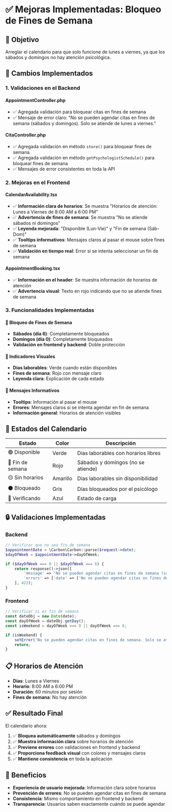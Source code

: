 # ✅ Mejoras Implementadas: Bloqueo de Fines de Semana

## 🎯 Objetivo
Arreglar el calendario para que solo funcione de lunes a viernes, ya que los sábados y domingos no hay atención psicológica.

## 🔧 Cambios Implementados

### 1. **Validaciones en el Backend**

#### AppointmentController.php
- ✅ Agregada validación para bloquear citas en fines de semana
- ✅ Mensaje de error claro: "No se pueden agendar citas en fines de semana (sábados y domingos). Solo se atiende de lunes a viernes."

#### CitaController.php
- ✅ Agregada validación en método `store()` para bloquear fines de semana
- ✅ Agregada validación en método `getPsychologistSchedule()` para bloquear fines de semana
- ✅ Mensajes de error consistentes en toda la API

### 2. **Mejoras en el Frontend**

#### CalendarAvailability.tsx
- ✅ **Información clara de horarios**: Se muestra "Horarios de atención: Lunes a Viernes de 8:00 AM a 6:00 PM"
- ✅ **Advertencia de fines de semana**: Se muestra "No se atiende sábados ni domingos"
- ✅ **Leyenda mejorada**: "Disponible (Lun-Vie)" y "Fin de semana (Sáb-Dom)"
- ✅ **Tooltips informativos**: Mensajes claros al pasar el mouse sobre fines de semana
- ✅ **Validación en tiempo real**: Error si se intenta seleccionar un fin de semana

#### AppointmentBooking.tsx
- ✅ **Información en el header**: Se muestra información de horarios de atención
- ✅ **Advertencia visual**: Texto en rojo indicando que no se atiende fines de semana

### 3. **Funcionalidades Implementadas**

#### 🚫 Bloqueo de Fines de Semana
- **Sábados (día 6)**: Completamente bloqueados
- **Domingos (día 0)**: Completamente bloqueados
- **Validación en frontend y backend**: Doble protección

#### 📅 Indicadores Visuales
- **Días laborables**: Verde cuando están disponibles
- **Fines de semana**: Rojo con mensaje claro
- **Leyenda clara**: Explicación de cada estado

#### 💬 Mensajes Informativos
- **Tooltips**: Información al pasar el mouse
- **Errores**: Mensajes claros si se intenta agendar en fin de semana
- **Información general**: Horarios de atención visibles

## 🎨 Estados del Calendario

| Estado | Color | Descripción |
|--------|-------|-------------|
| 🟢 Disponible | Verde | Días laborables con horarios libres |
| 🔴 Fin de semana | Rojo | Sábados y domingos (no se atiende) |
| 🟡 Sin horarios | Amarillo | Días laborables sin disponibilidad |
| ⚫ Bloqueado | Gris | Días bloqueados por el psicólogo |
| 🔵 Verificando | Azul | Estado de carga |

## 🔒 Validaciones Implementadas

### Backend
```php
// Verificar que no sea fin de semana
$appointmentDate = \Carbon\Carbon::parse($request->date);
$dayOfWeek = $appointmentDate->dayOfWeek;

if ($dayOfWeek === 0 || $dayOfWeek === 6) {
    return response()->json([
        'message' => 'No se pueden agendar citas en fines de semana (sábados y domingos). Solo se atiende de lunes a viernes.',
        'errors' => ['date' => ['No se pueden agendar citas en fines de semana']]
    ], 422);
}
```

### Frontend
```typescript
// Verificar si es fin de semana
const dateObj = new Date(date);
const dayOfWeek = dateObj.getDay();
const isWeekend = dayOfWeek === 0 || dayOfWeek === 6;

if (isWeekend) {
    setError('No se pueden agendar citas en fines de semana. Solo se atiende de lunes a viernes.');
    return;
}
```

## 📋 Horarios de Atención

- **Días**: Lunes a Viernes
- **Horario**: 8:00 AM a 6:00 PM
- **Duración**: 60 minutos por sesión
- **Fines de semana**: No hay atención

## ✅ Resultado Final

El calendario ahora:
1. ✅ **Bloquea automáticamente** sábados y domingos
2. ✅ **Muestra información clara** sobre horarios de atención
3. ✅ **Previene errores** con validaciones en frontend y backend
4. ✅ **Proporciona feedback visual** con colores y mensajes claros
5. ✅ **Mantiene consistencia** en toda la aplicación

## 🚀 Beneficios

- **Experiencia de usuario mejorada**: Información clara sobre horarios
- **Prevención de errores**: No se pueden agendar citas en fines de semana
- **Consistencia**: Mismo comportamiento en frontend y backend
- **Transparencia**: Usuarios saben exactamente cuándo se puede agendar 